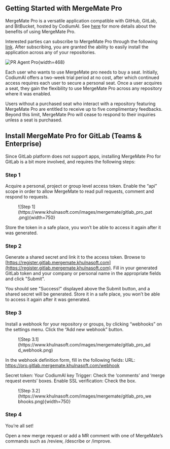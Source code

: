 
## Getting Started with MergeMate Pro

MergeMate Pro is a versatile application compatible with GitHub, GitLab, and BitBucket, hosted by CodiumAI.
See [here](https://mergemate-docs.khulnasoft.com/#mergemate-pro) for more details about the benefits of using MergeMate Pro.

Interested parties can subscribe to MergeMate Pro through the following [link](https://www.khulnasoft.com/pricing/). 
After subscribing, you are granted the ability to easily install the application across any of your repositories.

![PR Agent Pro](https://khulnasoft.com/images/mergemate/mergemate_pro_install.png){width=468}

Each user who wants to use MergeMate pro needs to buy a seat. 
Initially, CodiumAI offers a two-week trial period at no cost, after which continued access requires each user to secure a personal seat.
Once a user acquires a seat, they gain the flexibility to use MergeMate Pro across any repository where it was enabled.

Users without a purchased seat who interact with a repository featuring MergeMate Pro are entitled to receive up to five complimentary feedbacks.
Beyond this limit, MergeMate Pro will cease to respond to their inquiries unless a seat is purchased.


## Install MergeMate Pro for GitLab (Teams & Enterprise)

Since GitLab platform does not support apps, installing MergeMate Pro for GitLab is a bit more involved, and requires the following steps:

### Step 1

Acquire a personal, project or group level access token. Enable the “api” scope in order to allow MergeMate to read pull requests, comment and respond to requests.

<figure markdown="1">
![Step 1](https://www.khulnasoft.com/images/mergemate/gitlab_pro_pat.png){width=750}
</figure>

Store the token in a safe place, you won’t be able to access it again after it was generated.

### Step 2

Generate a shared secret and link it to the access token. Browse to [https://register.gitlab.mergemate.khulnasoft.com](https://register.gitlab.mergemate.khulnasoft.com).
Fill in your generated GitLab token and your company or personal name in the appropriate fields and click "Submit".

You should see "Success!" displayed above the Submit button, and a shared secret will be generated. Store it in a safe place, you won’t be able to access it again after it was generated.

### Step 3

Install a webhook for your repository or groups, by clicking “webhooks” on the settings menu. Click the “Add new webhook” button.

<figure markdown="1">
![Step 3.1](https://www.khulnasoft.com/images/mergemate/gitlab_pro_add_webhook.png)
</figure>

In the webhook definition form, fill in the following fields:
URL: https://pro.gitlab.mergemate.khulnasoft.com/webhook

Secret token: Your CodiumAI key
Trigger: Check the ‘comments’ and ‘merge request events’ boxes.
Enable SSL verification: Check the box.

<figure markdown="1">
![Step 3.2](https://www.khulnasoft.com/images/mergemate/gitlab_pro_webhooks.png){width=750}
</figure>

### Step 4

You’re all set!

Open a new merge request or add a MR comment with one of MergeMate’s commands such as /review, /describe or /improve.
